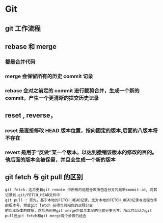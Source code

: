 # Git

## git 工作流程

## rebase 和 merge

### 都是合并代码

### merge 会保留所有的历史 commit 记录

### rebase 会对之前定的 commit 进行裁剪合并，生成一个新的 commit，产生一个更清晰的提交历史记录

## reset , reverse，

### reset 是直接修改 HEAD 版本位置，指向固定的版本,后面的八版本将不存在

### revert 是用于“反做”某一个版本，以达到撤销该版本的修改的目的。他后面的版本会被保留，并且会生成一个新的版本

## git fetch 与 git pull 的区别

    git fetch：这将更新git remote 中所有的远程仓库所包含分支的最新commit-id, 将其记录到.git/FETCH_HEAD文件中
    git pull : 首先，基于本地的FETCH_HEAD记录，比对本地的FETCH_HEAD记录与远程仓库的版本号，然后git fetch 获得当前指向的远程分支
    的后续版本的数据，然后再利用git merge将其与本地的当前分支合并。所以可以认为git pull是git fetch和git merge两个步骤的结合
